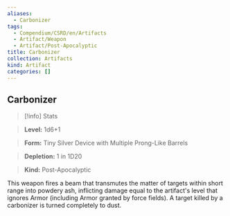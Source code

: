 ```yaml
---
aliases:
  - Carbonizer
tags:
  - Compendium/CSRD/en/Artifacts
  - Artifact/Weapon
  - Artifact/Post-Apocalyptic
title: Carbonizer
collection: Artifacts
kind: Artifact
categories: []
---
```

## Carbonizer    
>[!info] Stats    
> **Level:** 1d6+1    
> **Form:** Tiny Silver Device with Multiple Prong-Like Barrels    
> **Depletion:** 1 in 1D20    
> **Kind:** Post-Apocalyptic  
    
This weapon fires a beam that transmutes the matter of targets within short range into powdery ash, inflicting damage equal to the artifact's level that ignores Armor (including Armor granted by force fields). A target killed by a carbonizer is turned completely to dust.